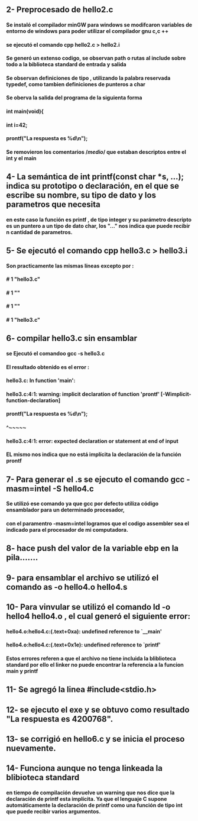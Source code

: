 ## 2- Preprocesado de hello2.c
#### Se instaló el compilador minGW para windows se modifcaron variables de entorno de windows para poder utilizar el compilador gnu c,c ++
#### se ejecutó el comando cpp hello2.c > hello2.i
#### Se generó un extenso codigo, se observan path o rutas al include sobre todo a la biblioteca standard de entrada y salida
#### Se observan definiciones de tipo , utilizando la palabra reservada typedef, como tambien definiciones de punteros a char
#### Se oberva la salida del programa de la siguienta forma
#### int main(void){
#### int i=42;
#### prontf("La respuesta es %d\n");
####
#### Se removieron los comentarios /*medio*/ que estaban descriptos entre el int y el main
## 4- La semántica de int printf(const char *s, ...); indica su prototipo o declaración, en el que se escribe su nombre, su tipo de dato y los parametros que necesita
#### en este caso la función es printf , de tipo integer y su parámetro descripto es un puntero a un tipo de dato char, los "..." nos indica que puede recibir n cantidad de parametros.
## 5- Se ejecutó el comando cpp hello3.c > hello3.i
#### Son practicamente las mismas líneas excepto por :
#### # 1 "hello3.c"
#### # 1 "<built-in>"
#### # 1 "<command-line>"
#### # 1 "hello3.c"

## 6- compilar hello3.c sin ensamblar
#### se Ejecutó el comandoo  gcc -s hello3.c
#### El resultado obtenido es el error :
#### hello3.c: In function 'main':
#### hello3.c:4:1: warning: implicit declaration of function 'prontf' [-Wimplicit-function-declaration]
#### prontf("La respuesta es %d\n");
#### ^~~~~~
#### hello3.c:4:1: error: expected declaration or statement at end of input
#### EL mismo nos indica que no está implícita la declaración de la función prontf

## 7- Para generar el .s se ejecuto el comando gcc -masm=intel -S hello4.c 
#### Se utilizó ese comando ya que gcc por defecto utiliza código ensamblador para un determinado procesador, 
#### con el paramentro -masm=intel logramos que el codigo assembler sea el indicado para el procesador de mi computadora.

## 8- hace push del valor de la variable ebp en la pila.......

## 9- para ensamblar el archivo se utilizó el comando as -o hello4.o hello4.s

## 10- Para vinvular se utilizó el comando ld -o hello4 hello4.o , el cual generó el siguiente error:
#### hello4.o:hello4.c:(.text+0xa): undefined reference to `__main'
#### hello4.o:hello4.c:(.text+0x1e): undefined reference to `printf'
#### Estos errores referen a que el archivo no tiene incluida la bliblioteca standard por ello el linker no puede encontrar la referencia a la funcion main y printf
## 11- Se agregó la linea #include<stdio.h>
## 12- se ejecuto el exe y se obtuvo como resultado "La respuesta es 4200768".
## 13- se corrigió en hello6.c y se inicia el proceso nuevamente.
## 14- Funciona aunque no tenga linkeada la blibioteca standard 
#### en tiempo de compilación devuelve un warning que nos dice que la declaración de printf esta implícita. Ya que el lenguaje C supone  automáticamente la declaración de printf como una función de tipo int que puede recibir varios argumentos.

